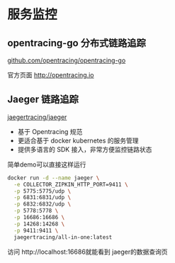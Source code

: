 # 服务监控

## opentracing-go 分布式链路追踪

[github.com/opentracing/opentracing-go](https://github.com/opentracing/opentracing-go)

官方页面 http://opentracing.io


## Jaeger 链路追踪

[jaegertracing/jaeger](https://github.com/jaegertracing/jaeger)

- 基于 Opentracing 规范
- 更适合基于 docker kubernetes 的服务管理
- 提供多语言的 SDK 接入，非常方便监控链路状态

简单demo可以直接这样运行

```bash
docker run -d --name jaeger \
  -e COLLECTOR_ZIPKIN_HTTP_PORT=9411 \
  -p 5775:5775/udp \
  -p 6831:6831/udp \
  -p 6832:6832/udp \
  -p 5778:5778 \
  -p 16686:16686 \
  -p 14268:14268 \
  -p 9411:9411 \
  jaegertracing/all-in-one:latest
```

访问 http://localhost:16686就能看到 jaeger的数据查询页